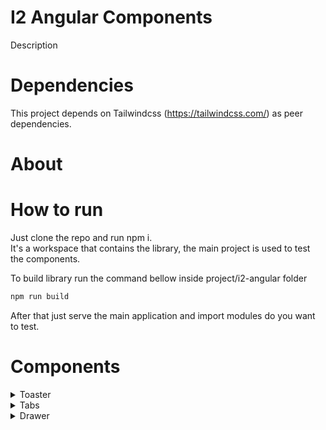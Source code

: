 # I2 Angular Components
Description

# Dependencies
This project depends on Tailwindcss (https://tailwindcss.com/) as peer dependencies.

# About

# How to run
Just clone the repo and run npm i.  
It's a workspace that contains the library, the main project is used to test the components.  

To build library run the command bellow inside project/i2-angular folder  

```javascript
npm run build
```

After that just serve the main application and import modules do you want to test.

# Components

<details><summary>Toaster</summary>
<p>

#### Import into your module

```typescript
import { I2ToasterModule } from 'i2-angular';
```

#### Also some angular modules
```typescript
import { BrowserAnimationsModule } from '@angular/platform-browser/animations';
import { BrowserModule } from '@angular/platform-browser';
```

</p>

<p>

#### Then use in component

```typescript
import { I2ToasterService } from 'i2-angular';

constructor(private _i2Toaster: I2ToasterService){}

showToast() {
    this._i2Toaster.show(
      {
        type: 'danger',
        message: 'Woops, something goes wrong. '
      }
    );
  }
```
#### Options
Model: I2ToasterOptions 
| Property | Required | Values                                 |
|----------|----------|----------------------------------------|
| type     | true     | 'warning', 'success', 'danger', 'info' |
| message  | true     | string                                 |

</p>
</details>

<details><summary>Tabs</summary>
<p>

#### Import into your module

```typescript
import { I2TabsModule } from 'i2-angular';
```
</p>

<p>

#### Then use in component

```html
<i2-tabs>
    <i2-tabs-item [tabTitle]="'Tab 1'">
        Tab 1 content
    </i2-tabs-item>
    <i2-tabs-item tabTitle="Tab 2">
        Tab 2 content
    </i2-tabs-item>
</i2-tabs>
```
#### Options
Model: I2ToasterOptions 
| Property | Required | Values                                 |
|----------|----------|----------------------------------------|
| tabTitle | true     | string                                 |
| active   | false    | boolean                                |

</p>
</details>

<details><summary>Drawer</summary>
<p>

#### Import into your module

```typescript
import { I2DrawerModule } from 'i2-angular';
```
</p>

<p>

#### Then use in component

```typescript
import { I2DrawerService } from 'i2-angular';

constructor(private _drawerService: I2DrawerService){}

this._drawerService.show({
  title: 'My Drawer',
  size: 'md'
})
```
#### Options
Model: I2ToasterOptions 
| Property | Required | Values                                 |
|----------|----------|----------------------------------------|
| title    | false    | object                                 |
| .text    | false    | string                                 |
| .size    | false    | string                                 |
| .color   | false    | string                                 |
| size     | false    | 'lg' | 'md' | 'sm'                     |

</p>
</details>
